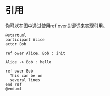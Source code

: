 # 引用

你可以在图中通过使用ref over关键词来实现引用。

``` puml
@startuml
participant Alice
actor Bob

ref over Alice, Bob : init

Alice -> Bob : hello

ref over Bob
  This can be on
  several lines
end ref
@enduml

```